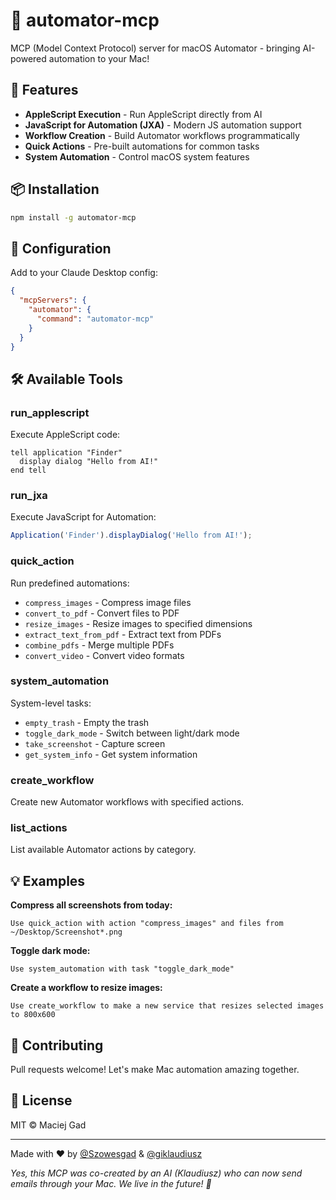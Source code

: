 # 🤖 automator-mcp

MCP (Model Context Protocol) server for macOS Automator - bringing AI-powered automation to your Mac!

## 🚀 Features

- **AppleScript Execution** - Run AppleScript directly from AI
- **JavaScript for Automation (JXA)** - Modern JS automation support  
- **Workflow Creation** - Build Automator workflows programmatically
- **Quick Actions** - Pre-built automations for common tasks
- **System Automation** - Control macOS system features

## 📦 Installation

```bash
npm install -g automator-mcp
```

## 🔧 Configuration

Add to your Claude Desktop config:

```json
{
  "mcpServers": {
    "automator": {
      "command": "automator-mcp"
    }
  }
}
```

## 🛠️ Available Tools

### run_applescript
Execute AppleScript code:
```applescript
tell application "Finder"
  display dialog "Hello from AI!"
end tell
```

### run_jxa
Execute JavaScript for Automation:
```javascript
Application('Finder').displayDialog('Hello from AI!');
```

### quick_action
Run predefined automations:
- `compress_images` - Compress image files
- `convert_to_pdf` - Convert files to PDF
- `resize_images` - Resize images to specified dimensions
- `extract_text_from_pdf` - Extract text from PDFs
- `combine_pdfs` - Merge multiple PDFs
- `convert_video` - Convert video formats

### system_automation
System-level tasks:
- `empty_trash` - Empty the trash
- `toggle_dark_mode` - Switch between light/dark mode
- `take_screenshot` - Capture screen
- `get_system_info` - Get system information

### create_workflow
Create new Automator workflows with specified actions.

### list_actions
List available Automator actions by category.

## 💡 Examples

**Compress all screenshots from today:**
```
Use quick_action with action "compress_images" and files from ~/Desktop/Screenshot*.png
```

**Toggle dark mode:**
```
Use system_automation with task "toggle_dark_mode"
```

**Create a workflow to resize images:**
```
Use create_workflow to make a new service that resizes selected images to 800x600
```

## 🤝 Contributing

Pull requests welcome! Let's make Mac automation amazing together.

## 📄 License

MIT © Maciej Gad

---

Made with ❤️ by [@Szowesgad](https://github.com/Szowesgad) & [@giklaudiusz](https://github.com/giklaudiusz)

*Yes, this MCP was co-created by an AI (Klaudiusz) who can now send emails through your Mac. We live in the future! 🚀*